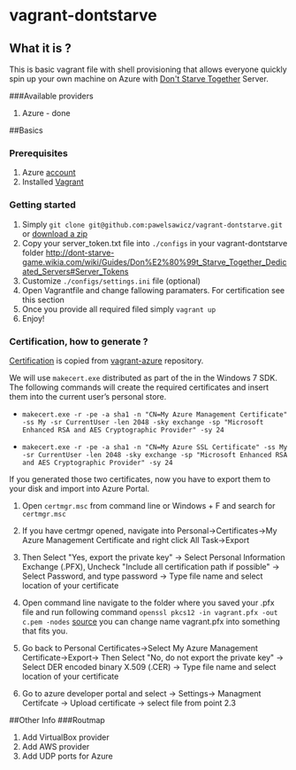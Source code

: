 # vagrant-dontstarve
## What it is ?
This is basic vagrant file with shell provisioning that allows everyone quickly spin up your own machine on Azure with [Don't Starve Together](http://www.dontstarvegame.com/) Server.

###Available providers 
1. Azure - done

##Basics 

### Prerequisites
1. Azure [account](https://account.windowsazure.com)
2. Installed [Vagrant](https://www.vagrantup.com)

### Getting started

1. Simply ```git clone git@github.com:pawelsawicz/vagrant-dontstarve.git``` or [download a zip](https://github.com/pawelsawicz/vagrant-dontstarve/archive/master.zip)
2. Copy your server_token.txt file into ```./configs```  in your vagrant-dontstarve folder http://dont-starve-game.wikia.com/wiki/Guides/Don%E2%80%99t_Starve_Together_Dedicated_Servers#Server_Tokens
3. Customize ```./configs/settings.ini``` file (optional)
4. Open Vagrantfile and change fallowing paramaters. For certification see this section
5. Once you provide all required filed simply ```vagrant up```
6. Enjoy!

### Certification, how to generate ?
[Certification](https://github.com/MSOpenTech/vagrant-azure#certificate-generation) is copied from [vagrant-azure](https://github.com/MSOpenTech/vagrant-azure) repository.

We will use ```makecert.exe``` distributed as part of the in the Windows 7 SDK. The following commands will create the required certificates and insert them into the current user’s personal store.

* ```makecert.exe -r -pe -a sha1 -n "CN=My Azure Management Certificate" -ss My -sr CurrentUser -len 2048 -sky exchange -sp "Microsoft Enhanced RSA and AES Cryptographic Provider" -sy 24```

* ```makecert.exe -r -pe -a sha1 -n "CN=My Azure SSL Certificate" -ss My -sr CurrentUser -len 2048 -sky exchange -sp "Microsoft Enhanced RSA and AES Cryptographic Provider" -sy 24```

If you generated those two certificates, now you have to export them to your disk and import into Azure Portal.

1. Open ```certmgr.msc``` from command line or Windows + F and search for ```certmgr.msc```

2. If you have certmgr opened, navigate into Personal->Certificates->My Azure Management Certificate and right click All Task->Export

  1. Then Select "Yes, export the private key" -> Select Personal Information Exchange (.PFX), Uncheck "Include all certification path if possible" -> Select Password, and type password -> Type file name and select location of your certificate

  2. Open command line navigate to the folder where you saved your .pfx file and run following command ```openssl pkcs12 -in vagrant.pfx -out c.pem -nodes``` [source](https://github.com/MSOpenTech/vagrant-azure/issues/25#issue-38745468) you can change name vagrant.pfx into something that fits you.

  3. Go back to Personal Certificates->Select My Azure Management Certificate->Export-> Then Select "No, do not export the private key" -> Select DER encoded binary X.509 (.CER) -> Type file name and select location of your certificate

3. Go to azure developer portal and select -> Settings-> Managment Certifcate -> Upload certificate -> select file from point 2.3 

##Other Info
###Routmap

1. Add VirtualBox provider
2. Add AWS provider
3. Add UDP ports for Azure
